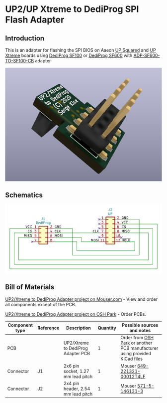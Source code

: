 # UP2/UP Xtreme to DediProg SPI Flash Adapter

## Introduction
This is an adapter for flashing the SPI BIOS on Aaeon [UP Squared](https://up-shop.org/up-squared-series.html) and [UP Xtreme](https://up-board.org/up-xtreme/) boards using [DediProg SF100](https://www.dediprog.com/product/SF100) or [DediProg SF600](https://www.dediprog.com/product/SF600) with [ADP-SF600-TO-SF100-CB](https://www.dediprog.com/product/ADP-SF600-TO-SF100-CB) adapter

![UP2/Xtreme to DediProg Adapter 3D View](images/UP-SPI-Adapter-3D.png)

## Schematics

![UP2/Xtreme to DediProg Adapter schematics](images/UP-SPI-Adapter.png)

## Bill of Materials

[UP2/Xtreme to DediProg Adapter project on Mouser.com](https://www.mouser.com/ProjectManager/ProjectDetail.aspx?AccessID=8a40311779) - View and order all components except of the PCB.

[UP2/Xtreme to DediProg Adapter project on OSH Park](https://oshpark.com/shared_projects/vo0UxDLG) - Order PCBs.

Component type     | Reference | Description                                 | Quantity | Possible sources and notes
------------------ | --------- | ------------------------------------------- | -------- | --------------------------
PCB                |           | UP2/Xtreme to DediProg Adapter PCB          | 1        | Order from [OSH Park](https://oshpark.com/shared_projects/vo0UxDLG) or another PCB manufacturer using provided KiCad files
Connector          | J1        | 2x6 pin socket, 1.27 mm lead pitch          | 1        | Mouser [649-221321-00012T4LF](https://www.mouser.com/ProductDetail/649-221321-00012T4LF)
Connector          | J2        | 2x4 pin header, 2.54 mm lead pitch          | 1        | Mouser [571-5-146131-3](https://www.mouser.com/ProductDetail/571-5-146131-3)
